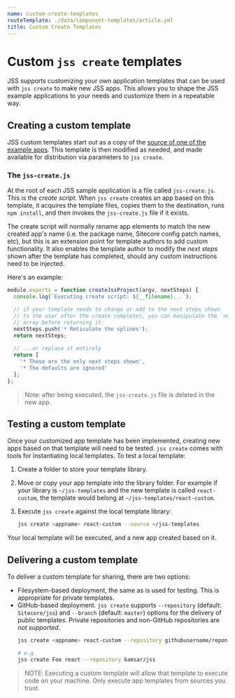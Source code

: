 ```yaml
---
name: custom-create-templates
routeTemplate: ./data/component-templates/article.yml
title: Custom Create Templates
---
```


# Custom `jss create` templates

JSS supports customizing your own application templates that can be used with `jss create` to make new JSS apps. This allows you to shape the JSS example applications to your needs and customize them in a repeatable way.

## Creating a custom template

JSS custom templates start out as a copy of the [source of one of the example apps](https://github.com/Sitecore/jss/tree/master/samples). This template is then modified as needed, and made available for distribution via parameters to `jss create`.

### The `jss-create.js`

At the root of each JSS sample application is a file called `jss-create.js`. This is the _create script_. When `jss create` creates an app based on this template, it acquires the template files, copies them to the destination, runs `npm install`, and then invokes the `jss-create.js` file if it exists.

The create script will normally rename app elements to match the new created app's name (i.e. the package name, Sitecore config patch names, etc), but this is an extension point for template authors to add custom functionality. It also enables the template author to modify the _next steps_ shown after the template has completed, should any custom instructions need to be injected.

Here's an example:

```js
module.exports = function createJssProject(argv, nextSteps) {
  console.log(`Executing create script: ${__filename}...`);

  // if your template needs to change or add to the next steps shown
  // to the user after the create completes, you can manipulate the `nextSteps` 
  // array before returning it:
  nextSteps.push('* Reticulate the splines');
  return nextSteps;
  
  // ...or replace it entirely
  return [ 
    '* These are the only next steps shown',
    '* The defaults are ignored'
  ];
};
```

> Note: after being executed, the `jss-create.js` file is deleted in the new app.

## Testing a custom template

Once your customized app template has been implemented, creating new apps based on that template will need to be tested. `jss create` comes with tools for instantiating local templates. To test a local template:

1. Create a folder to store your template library.
1. Move or copy your app template into the library folder. For example if your library is `~/jss-templates` and the new template is called `react-custom`, the template would belong at `~/jss-templates/react-custom`.
1. Execute `jss create` against the local template library:

    ```sh
    jss create <appname> react-custom --source ~/jss-templates
    ```

Your local template will be executed, and a new app created based on it.

## Delivering a custom template

To deliver a custom template for sharing, there are two options:

* Filesystem-based deployment, the same as is used for testing. This is appropriate for private templates.
* GitHub-based deployment. `jss create` supports `--repository` (default: `Sitecore/jss`) and `--branch` (default: `master`) options for the delivery of public templates. Private repositories and non-GitHub repositories are _not supported_.
  ```sh
  jss create <appname> react-custom --repository githubusername/reponame --branch branchname

  # e.g.
  jss create Foo react --repository kamsar/jss
  ```

> NOTE: Executing a custom template will allow that template to execute code on your machine. Only execute app templates from sources you trust.